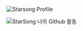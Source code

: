 ![Starsong Profile](https://capsule-render.vercel.app/api?type=wave&color=auto&height=300&section=header&text=capsule%20render&fontSize=90)


![StarSong 나의 Github 활동](https://github-readme-stats.vercel.app/api?username=anuraghazra&theme=dark&show_icons=true)
